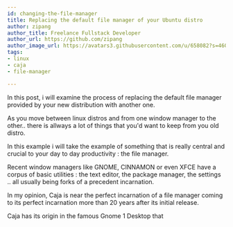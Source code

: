 ```yaml
---
id: changing-the-file-manager
title: Replacing the default file manager of your Ubuntu distro
author: zipang
author_title: Freelance Fullstack Developer
author_url: https://github.com/zipang
author_image_url: https://avatars3.githubusercontent.com/u/658082?s=460&v=4
tags:
- linux
- caja
- file-manager

---
```

In this post, i will examine the process of replacing the default file manager provided by your new distribution with another one.

As you move between linux distros and from one window manager to the other.. there is allways a lot of things that you'd want to keep from you old distro.

In this example i will take the example of something that is really central and crucial to your day to day productivity : the file manager.

Recent window managers like GNOME, CINNAMON or even XFCE have a corpus of basic utilities : the text editor, the package manager, the settings .. all usually being forks of a precedent incarnation.

In my opinion, Caja is near the perfect incarnation of a file manager coming to its perfect incarnation more than 20 years after its initial release.

Caja has its origin in the famous Gnome 1 Desktop that 